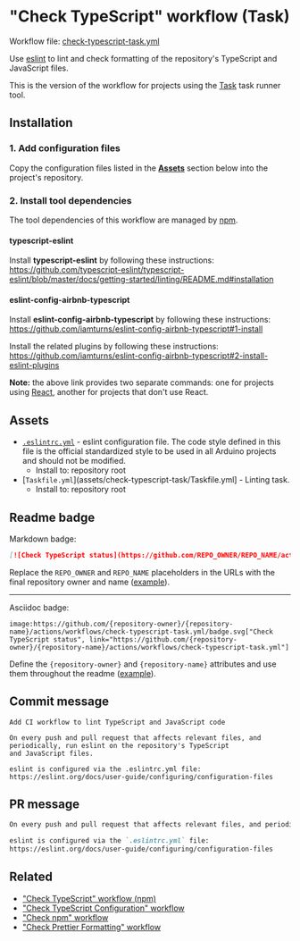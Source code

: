 # "Check TypeScript" workflow (Task)

Workflow file: [check-typescript-task.yml](check-typescript-task.yml)

Use [eslint](https://eslint.org/) to lint and check formatting of the repository's TypeScript and JavaScript files.

This is the version of the workflow for projects using the [Task](https://taskfile.dev/#/) task runner tool.

## Installation

### 1. Add configuration files

Copy the configuration files listed in the [**Assets**](#assets) section below into the project's repository.

### 2. Install tool dependencies

The tool dependencies of this workflow are managed by [npm](https://www.npmjs.com/).

#### typescript-eslint

Install **typescript-eslint** by following these instructions:<br />
https://github.com/typescript-eslint/typescript-eslint/blob/master/docs/getting-started/linting/README.md#installation

#### eslint-config-airbnb-typescript

Install **eslint-config-airbnb-typescript** by following these instructions:<br />
https://github.com/iamturns/eslint-config-airbnb-typescript#1-install

Install the related plugins by following these instructions:<br />
https://github.com/iamturns/eslint-config-airbnb-typescript#2-install-eslint-plugins

**Note:** the above link provides two separate commands: one for projects using [React](https://reactjs.org/), another for projects that don't use React.

## Assets

- [`.eslintrc.yml`](assets/check-typescript/.eslintrc.yml) - eslint configuration file. The code style defined in this file is the official standardized style to be used in all Arduino projects and should not be modified.
  - Install to: repository root
- [`Taskfile.yml`](assets/check-typescript-task/Taskfile.yml] - Linting task.
  - Install to: repository root

## Readme badge

Markdown badge:

```markdown
[![Check TypeScript status](https://github.com/REPO_OWNER/REPO_NAME/actions/workflows/check-typescript-task.yml/badge.svg)](https://github.com/REPO_OWNER/REPO_NAME/actions/workflows/check-typescript-task.yml)
```

Replace the `REPO_OWNER` and `REPO_NAME` placeholders in the URLs with the final repository owner and name ([example](https://raw.githubusercontent.com/arduino-libraries/ArduinoIoTCloud/master/README.md)).

---

Asciidoc badge:

```adoc
image:https://github.com/{repository-owner}/{repository-name}/actions/workflows/check-typescript-task.yml/badge.svg["Check TypeScript status", link="https://github.com/{repository-owner}/{repository-name}/actions/workflows/check-typescript-task.yml"]
```

Define the `{repository-owner}` and `{repository-name}` attributes and use them throughout the readme ([example](https://raw.githubusercontent.com/arduino-libraries/WiFiNINA/master/README.adoc)).

## Commit message

```
Add CI workflow to lint TypeScript and JavaScript code

On every push and pull request that affects relevant files, and periodically, run eslint on the repository's TypeScript
and JavaScript files.

eslint is configured via the .eslintrc.yml file:
https://eslint.org/docs/user-guide/configuring/configuration-files
```

## PR message

```markdown
On every push and pull request that affects relevant files, and periodically, run [eslint](https://eslint.org/) on the repository's TypeScript and JavaScript files.

eslint is configured via the `.eslintrc.yml` file:
https://eslint.org/docs/user-guide/configuring/configuration-files
```

## Related

- ["Check TypeScript" workflow (npm)](check-typescript-npm.md)
- ["Check TypeScript Configuration" workflow](check-tsconfig.md)
- ["Check npm" workflow](check-npm.md)
- ["Check Prettier Formatting" workflow](check-prettier-formatting.md)
